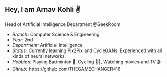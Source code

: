 ## Hey, I am Arnav Kohli ✌️
Head of Artificial Intelligence Department @GeekRoom

<ul>
     <li>
       <i>Branch: </i>Computer Science & Engineering
     </li>
     <li>
       <i>Year: </i> 2nd
     </li>
     <li>
       <i>Department: </i>Artificial Intelligence
     </li>
     <li>
       <i>Status: </i>Currently learning Pix2Pix and CycleGANs. Experienced with all kinds of neural networks.
     </li>
     <li>
       <i>Hobbies: </i> Playing Badminton 🏸, Cycling 🚴‍♂️, Watching movies and TV 🎬
     </li>
     <li>
         <i>Github: </i> https://github.com/THEGAMECHANGER416
     </li>
   </ul>
